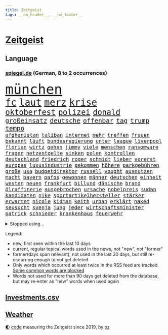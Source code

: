 ```yaml
---
title: Zeitgeist
tags: __no_header__, __no_footer__
---
```


# [Zeitgeist](https://oliz.io/zeitgeist/)

## Language

<h3><a href="https://www.spiegel.de" target="_blank">spiegel.de</a> (German, 8 to 2 occurrences)</h3>
<p style="font-family:monospace">
<span style="font-size:32pt"><a href="news_links.html#münchen" class="current">münchen</a></span>
<br>
<span style="font-size:22pt"><a href="news_links.html#fc" class="current">fc</a></span>
<span style="font-size:22pt"><a href="news_links.html#laut" class="current">laut</a></span>
<span style="font-size:22pt"><a href="news_links.html#merz" class="current">merz</a></span>
<span style="font-size:22pt"><a href="news_links.html#krise" class="current">krise</a></span>
<br>
<span style="font-size:18pt"><a href="news_links.html#oktoberfest" class="current">oktoberfest</a></span>
<span style="font-size:18pt"><a href="news_links.html#polizei" class="current">polizei</a></span>
<span style="font-size:18pt"><a href="news_links.html#donald" class="current">donald</a></span>
<br>
<span style="font-size:15pt"><a href="news_links.html#großeinsatz" class="current">großeinsatz</a></span>
<span style="font-size:15pt"><a href="news_links.html#deutsche" class="current">deutsche</a></span>
<span style="font-size:15pt"><a href="news_links.html#offenbar" class="current">offenbar</a></span>
<span style="font-size:15pt"><a href="news_links.html#tag" class="current">tag</a></span>
<span style="font-size:15pt"><a href="news_links.html#trump" class="current">trump</a></span>
<span style="font-size:15pt"><a href="news_links.html#tempo" class="current">tempo</a></span>
<br>
<span style="font-size:12pt"><a href="news_links.html#afghanistan" class="current">afghanistan</a></span>
<span style="font-size:12pt"><a href="news_links.html#taliban" class="current">taliban</a></span>
<span style="font-size:12pt"><a href="news_links.html#internet" class="current">internet</a></span>
<span style="font-size:12pt"><a href="news_links.html#mehr" class="current">mehr</a></span>
<span style="font-size:12pt"><a href="news_links.html#treffen" class="current">treffen</a></span>
<span style="font-size:12pt"><a href="news_links.html#frauen" class="current">frauen</a></span>
<span style="font-size:12pt"><a href="news_links.html#bekannt" class="current">bekannt</a></span>
<span style="font-size:12pt"><a href="news_links.html#läuft" class="current">läuft</a></span>
<span style="font-size:12pt"><a href="news_links.html#bundesregierung" class="current">bundesregierung</a></span>
<span style="font-size:12pt"><a href="news_links.html#unter" class="current">unter</a></span>
<span style="font-size:12pt"><a href="news_links.html#league" class="current">league</a></span>
<span style="font-size:12pt"><a href="news_links.html#liverpool" class="current">liverpool</a></span>
<span style="font-size:12pt"><a href="news_links.html#florian" class="current">florian</a></span>
<span style="font-size:12pt"><a href="news_links.html#wirtz" class="current">wirtz</a></span>
<span style="font-size:12pt"><a href="news_links.html#gehen" class="current">gehen</a></span>
<span style="font-size:12pt"><a href="news_links.html#jimmy" class="current">jimmy</a></span>
<span style="font-size:12pt"><a href="news_links.html#viele" class="current">viele</a></span>
<span style="font-size:12pt"><a href="news_links.html#menschen" class="current">menschen</a></span>
<span style="font-size:12pt"><a href="news_links.html#ransomware" class="current">ransomware</a></span>
<span style="font-size:12pt"><a href="news_links.html#fragen" class="current">fragen</a></span>
<span style="font-size:12pt"><a href="news_links.html#netzentgelte" class="new">netzentgelte</a></span>
<span style="font-size:12pt"><a href="news_links.html#sinken" class="current">sinken</a></span>
<span style="font-size:12pt"><a href="news_links.html#polen" class="current">polen</a></span>
<span style="font-size:12pt"><a href="news_links.html#kontrollen" class="current">kontrollen</a></span>
<span style="font-size:12pt"><a href="news_links.html#deutschland" class="current">deutschland</a></span>
<span style="font-size:12pt"><a href="news_links.html#friedrich" class="current">friedrich</a></span>
<span style="font-size:12pt"><a href="news_links.html#roger" class="current">roger</a></span>
<span style="font-size:12pt"><a href="news_links.html#schmidt" class="current">schmidt</a></span>
<span style="font-size:12pt"><a href="news_links.html#lieber" class="current">lieber</a></span>
<span style="font-size:12pt"><a href="news_links.html#vorerst" class="current">vorerst</a></span>
<span style="font-size:12pt"><a href="news_links.html#europas" class="current">europas</a></span>
<span style="font-size:12pt"><a href="news_links.html#luxusindustrie" class="new">luxusindustrie</a></span>
<span style="font-size:12pt"><a href="news_links.html#gekommen" class="current">gekommen</a></span>
<span style="font-size:12pt"><a href="news_links.html#höhere" class="current">höhere</a></span>
<span style="font-size:12pt"><a href="news_links.html#parkgebühren" class="new">parkgebühren</a></span>
<span style="font-size:12pt"><a href="news_links.html#große" class="current">große</a></span>
<span style="font-size:12pt"><a href="news_links.html#usa" class="current">usa</a></span>
<span style="font-size:12pt"><a href="news_links.html#budgetdirektor" class="new">budgetdirektor</a></span>
<span style="font-size:12pt"><a href="news_links.html#russell" class="new">russell</a></span>
<span style="font-size:12pt"><a href="news_links.html#vought" class="new">vought</a></span>
<span style="font-size:12pt"><a href="news_links.html#ausnutzen" class="new">ausnutzen</a></span>
<span style="font-size:12pt"><a href="news_links.html#macht" class="current">macht</a></span>
<span style="font-size:12pt"><a href="news_links.html#bayern" class="current">bayern</a></span>
<span style="font-size:12pt"><a href="news_links.html#pafos" class="new">pafos</a></span>
<span style="font-size:12pt"><a href="news_links.html#gewonnen" class="current">gewonnen</a></span>
<span style="font-size:12pt"><a href="news_links.html#männer" class="current">männer</a></span>
<span style="font-size:12pt"><a href="news_links.html#deutschen" class="current">deutschen</a></span>
<span style="font-size:12pt"><a href="news_links.html#einheit" class="current">einheit</a></span>
<span style="font-size:12pt"><a href="news_links.html#westen" class="current">westen</a></span>
<span style="font-size:12pt"><a href="news_links.html#neuen" class="current">neuen</a></span>
<span style="font-size:12pt"><a href="news_links.html#frankfurt" class="current">frankfurt</a></span>
<span style="font-size:12pt"><a href="news_links.html#billund" class="new">billund</a></span>
<span style="font-size:12pt"><a href="news_links.html#dänische" class="current">dänische</a></span>
<span style="font-size:12pt"><a href="news_links.html#brand" class="current">brand</a></span>
<span style="font-size:12pt"><a href="news_links.html#ölraffinerie" class="new">ölraffinerie</a></span>
<span style="font-size:12pt"><a href="news_links.html#ausgebrochen" class="current">ausgebrochen</a></span>
<span style="font-size:12pt"><a href="news_links.html#ursache" class="current">ursache</a></span>
<span style="font-size:12pt"><a href="news_links.html#nobelpreis" class="current">nobelpreis</a></span>
<span style="font-size:12pt"><a href="news_links.html#sudan" class="current">sudan</a></span>
<span style="font-size:12pt"><a href="news_links.html#kandidaten" class="current">kandidaten</a></span>
<span style="font-size:12pt"><a href="news_links.html#nike" class="new">nike</a></span>
<span style="font-size:12pt"><a href="news_links.html#sportartikelhersteller" class="new">sportartikelhersteller</a></span>
<span style="font-size:12pt"><a href="news_links.html#stärker" class="current">stärker</a></span>
<span style="font-size:12pt"><a href="news_links.html#erwartet" class="current">erwartet</a></span>
<span style="font-size:12pt"><a href="news_links.html#nicole" class="current">nicole</a></span>
<span style="font-size:12pt"><a href="news_links.html#kidman" class="new">kidman</a></span>
<span style="font-size:12pt"><a href="news_links.html#keith" class="new">keith</a></span>
<span style="font-size:12pt"><a href="news_links.html#urban" class="new">urban</a></span>
<span style="font-size:12pt"><a href="news_links.html#erklärt" class="current">erklärt</a></span>
<span style="font-size:12pt"><a href="news_links.html#naked" class="new">naked</a></span>
<span style="font-size:12pt"><a href="news_links.html#sexsucht" class="new">sexsucht</a></span>
<span style="font-size:12pt"><a href="news_links.html#svenja" class="current">svenja</a></span>
<span style="font-size:12pt"><a href="news_links.html#jung" class="current">jung</a></span>
<span style="font-size:12pt"><a href="news_links.html#jeder" class="current">jeder</a></span>
<span style="font-size:12pt"><a href="news_links.html#wirtschaftsminister" class="current">wirtschaftsminister</a></span>
<span style="font-size:12pt"><a href="news_links.html#patrick" class="current">patrick</a></span>
<span style="font-size:12pt"><a href="news_links.html#schnieder" class="current">schnieder</a></span>
<span style="font-size:12pt"><a href="news_links.html#krankenhaus" class="current">krankenhaus</a></span>
<span style="font-size:12pt"><a href="news_links.html#feuerwehr" class="current">feuerwehr</a></span>
</p>
<details>
<summary>Stopped using...</summary>
<p class="former" style="font-size:12pt">
kassiert(1805) rassismus(1805) großteil(1804) hsv(1804) erhöht(1803) erstes(1803) spdpolitiker(1803) ehemann(1802) geworfen(1802) villa(1802) unternehmer(1801) urlaub(1801) überwinden(1801) absturz(1800) versprechen(1800) maria(1799) erwägt(1798) fielen(1798) anschließend(1797) binnen(1797) bochum(1797) reihe(1797) texas(1797) warentest(1797) 29(1796) eingesetzt(1796) geheimnis(1796) halben(1796) jedenfalls(1796) klubs(1796) optimistisch(1796) positiv(1796) stoßen(1796) zuschauer(1796) anbieter(1795) christoph(1795) geburt(1795) hoher(1795) messer(1795) verfügung(1795) debatten(1794) langer(1794) mahnt(1794) nahmen(1794) pandemie(1794) schalke(1794) vertreter(1794) gebrochen(1793) 04(1792) berlins(1792) park(1792) woher(1792) tut(1791) warf(1791) weder(1791) körperverletzung(1790) produzieren(1790) torhüter(1790) mitglieder(1789) punkten(1789) tatverdächtigen(1789) lücke(1787) wochenlang(1787) eklat(1786) deals(1785) verbände(1785) empfängt(1784) glücklich(1783) warm(1783) herr(1782) trug(1781) halb(1779) uni(1779) spanische(1778) insassen(1777) letztes(1775) retter(1773) gehörte(1772) kontakt(1772) vorwürfen(1772) auseinandersetzung(1770) vermisste(1769) angeboten(1768) handy(1767) gewarnt(1758) verdoppelt(1748) teuren(1744) marine(1739) last(1738) sachen(1722) leiter(1718) geehrt(1601) jahresende(1558) zentralbank(1547) sammelt(1544) seither(1543) schrumpft(1535) bundesanwaltschaft(1527) zugestimmt(1514) erfolgreichste(1502) weibliche(1497) immobilien(1469) tiger(1456) ampelkoalition(1454) beliebt(1405) temperaturen(1371) natürlich(1369) geheimdienst(1366) öffentlichrechtlichen(1361) aufgestellt(1355) hauptbahnhof(1337) verweist(1329) betreibt(1307) königsklasse(1260) prominenten(1219) suchte(1213) budapest(1207) grünenpolitikerin(1206) youtube(1188) nationale(1186) justizminister(1183) osnabrück(1181) erlegen(1159) chinesen(1152) raten(1131) peru(1124) 05(1123) ereignet(1097) tel(1090) einsamkeit(1081) aviv(1079) eingriff(1078) freundschaft(1070) razzien(1070) zweifeln(1069) mama(1063) alice(1055) eric(1048) fängt(1047) mitarbeitern(1047) game(1014) dritter(997) opfers(997) perfekten(992) zehnte(989) emotionale(978) passanten(977) 5000(956) baden(955) verschleppt(950) dfbpokal(940) kreuz(917) fließen(915) tragischen(914) betrunkener(903) umsetzen(903) startete(895) italiener(888) durchgesetzt(873) forscherin(869) höchststand(858) vierten(854) qualität(830) sandra(829) entscheidende(796) politikerinnen(790) häfen(778) gedreht(770) lady(769) drehte(750) hymne(725) karte(725) getöteter(721) berüchtigte(720) rolf(718) management(711) demos(704) beteiligung(692) überraschende(687) tennisprofi(681) club(674) stellten(665) sprecherin(664) beendete(661) jacob(654) sowohl(650) ryan(649) 18jährige(643) kriegsschiffe(640) leise(640) stoffe(638) japanischen(637) simon(635) behandlung(621) bill(614) erziehung(611) schumacher(611) erfolgreichen(609) sendet(607) rast(605) niemals(604) gesundheitszustand(600) meister(584) konzept(583) fahndet(579) inakzeptabel(576) verbringen(576) geschichten(571) häusern(571) falscher(570) kehl(567) befragt(566) magnus(565) regimes(564) schätzt(564) glimpflich(563) lüge(561) rechtslage(557) märkte(548) persönlichkeit(547) haiti(546) angeschlagene(543) abgrund(542) bodo(541) messen(537) laufende(534) carlsen(532) katja(530) therapie(530) heimatland(524) relativ(508) handwerk(507) autobranche(504) polarisiert(490) hitlers(488) kugeln(486) vergnügen(486) spielerinnen(483) vorteile(474) breiten(472) psychologie(466) crash(465) dresdner(464) kollegin(463) litt(459) rückblick(458) umgebung(458) seltenen(452) axel(450) günstig(447) häusliche(444) weidel(438) peinlich(436) ertrunken(435) menschlichen(435) abriss(431) spacex(426) löschen(423) zugunsten(420) geschah(418) samsung(417) drohenden(416) altern(414) grafiken(413) behauptete(412) vertretern(406) zukommt(406) lächerlich(403) weiblichen(403) metropolen(401) schau(401) leichenfund(400) widerspruch(400) status(399) hans(397) kursk(392) reichlich(392) versprach(389) begleiter(386) erstattet(384) arbeitsplätze(383) globaler(381) waffenhilfe(381) amtes(380) zugriff(377) allgemeine(375) gebiets(375) witze(374) zurecht(374) gegenden(369) müde(369) dc(368) verhinderte(368) krebserkrankung(365) südfrankreich(365) handyverbot(361) getötete(359) hugo(359) vermittelt(357) lebensmittelpreise(354) fassen(352) gescheiterten(352) pelicot(350) marcel(345) springer(345) verteidigungsausgaben(341) first(339) 19jährige(338) inhalten(334) mächtigsten(333) t(332) ersetzen(330) büros(329) ansichten(328) erkrankten(324) fortan(324) handelsstreit(324) studenten(324) kategorie(323) downsyndrom(322) strafzöllen(320) 40jährigen(313) fsv(309) gerast(307) jude(307) aufnehmen(305) el(301) tankstelle(301) bundestagspräsidentin(300) kultur(300) afdchefin(299) verstanden(299) 92(297) empfangen(296) mobile(296) jahrzehntelang(294) meghan(292) rüstung(292) angestellte(291) repräsentantenhaus(290) linnemann(289) herrmann(286) einsatzes(284) kardinal(283) besonderer(282) lobbyisten(282) manches(280) oscarpreisträger(280) recherche(280) anhören(279) serena(279) zugeständnisse(279) argument(275) rechtsstaat(274) streng(270) tränengas(270) 170(269) amtskollegen(267) beschwert(266) rekordzeit(266) filmte(265) rekorde(265) axt(262) befreundet(262) begeht(262) sanierung(258) 14jähriger(257) geruch(252) verzögert(252) kriegt(251) angestiegen(250) bewaffneten(250) versehentlich(250) getränke(249) trocken(248) täters(248) gewicht(247) treu(247) adler(242) cdugeneralsekretär(242) solaranlagen(242) freier(241) sauerland(241) unverletzt(241) behauptung(240) abhängigkeit(237) messerangreifer(237) personenschutz(237) abzuwenden(236) vietnam(235) ähnlich(235) ausländer(233) militärausgaben(233) drohnenangriffe(232) handschlag(232) kinderinterview(231) klimaneutral(231) sauer(231) häuslicher(229) farbe(227) nationalspielerin(225) zugegeben(224) medwedew(223) travis(220) messerattacke(218) starship(217) hunger(216) 19jähriger(215) heilen(215) angehalten(214) sicherheitsrat(214) großaufgebot(213) erfreut(211) jahrestag(210) zugunglück(210) überprüfung(210) entwendet(209) furore(209) riesiges(208) salvador(208) definieren(207) erzürnt(207) ussondergesandte(205) jerome(204) berechnen(203) angemessen(202) trumpzölle(202) out(201) ramelow(201) brandstiftung(200) zollstreit(200) sicherheitskonferenz(199) fördert(198) gestärkt(198) obst(198) überfälle(198) 70000(197) bezahlte(197) nationalen(196) strikt(196) vermehrt(196) ausgeht(195) beschießt(195) uszöllen(195) kredite(193) 21jähriger(192) dramatischer(192) entsendung(192) regierungen(192) verblüffend(192) wars(192) sozialer(191) selbstverständlich(190) quadrat(189) riad(189) absolvieren(188) usrapper(188) 64(187) strukturen(187) uganda(187) spektakulär(186) neukölln(185) umwelthilfe(185) venus(185) helfern(184) senkung(183) gebunden(182) waldbrand(182) côte(180) d’azur(180) kaution(180) abschalten(178) lorenz(178) narren(178) zivile(178) beobachter(177) monster(177) rückhalt(177) schwarzroten(177) big(176) vermieden(176) meistens(174) technologien(172) bayernprofi(171) hakenkreuz(171) konstantin(171) erfolgreiches(170) glamour(170) zweijährige(169) fauxpas(168) flieht(168) zelte(168) aufmerksam(167) zehnten(167) gästen(166) selenskyjs(166) mumbai(165) wilhelm(165) alltags(164) bewaffnet(164) klöckner(164) 34jähriger(163) festhalten(162) schossen(162) angepasst(161) festivals(161) fortschritt(161) spione(160) woke(160) fahndung(158) letztlich(158) israeli(157) nukleare(157) wartete(157) fernseher(156) streeck(156) verleiht(156) einzudämmen(155) karsten(155) löscht(155) sensiblen(155) sichere(154) spiegelmitarbeiterin(154) zurückzuholen(153) abzusehen(152) beider(152) inspiration(152) säugling(152) minnesota(151) nötigen(151) siedlungen(151) arthur(150) faber(150) obsession(150) del(149) erreichbar(149) kommissionspräsidentin(149) menschheit(149) spitzenkandidat(149) versöhnliche(148) darja(147) funktionen(147) hungersnot(147) milliardärs(147) modernisierung(147) quelle(147) staatsfernsehen(147) lava(146) misstrauen(146) mahnte(145) entlastung(143) interpretation(143) nachgefragt(143) sportgymnastik(143) unternehmerin(143) beeinflusst(141) dürre(141) komödie(141) kostüme(141) ausgerückt(140) formulierungen(140) isst(140) laufe(140) ghada(139) kzgedenkstätte(138) alzheimer(137) bibliothek(137) leichtes(137) würzburg(137) bodensee(136) expremier(136) organisierten(136) gemein(135) losgegangen(135) tschechische(135) zucker(135) bezweifelt(134) hilfslieferungen(134) abschiebepolitik(133) garcía(133) strafrechtlich(133) tottenham(133) ábrego(133) 2005(132) bootsunglück(132) diskriminierung(131) gebaute(131) christ(130) eröffnen(130) fotograf(130) erschweren(129) freiwilligkeit(129) sohnes(129) sumpf(129) gekapert(128) nahrung(128) staatschefs(128) volker(128) hotspur(127) ebike(126) riechen(126) lindern(125) dienstwaffe(124) missfallen(124) modi(124) rätselhafter(124) 68(123) angestoßen(123) meldeten(123) weltgeschehen(123) einsätzen(122) gesundheitsschäden(122) überfahren(122) irische(121) virginia(121) chatapp(120) holten(120) 112(119) absagen(119) drohnenschwärme(119) hawaii(119) konflikten(119) religiösen(118) verstorbene(118) ausgehungert(117) blätter(117) francisco(117) satz(117) feueralarm(116) kannte(116) sonnenschein(116) verlag(116) angebracht(115) besuchern(115) nacken(115) randale(115) unterschrieben(115) verpassten(115) zurückgetreten(115) 18jährigen(114) gefallene(114) ohio(114) rucksack(114) schockmoment(114) ukrainischer(113) einzigartigen(112) mordkommission(112) anrücken(111) clip(111) getragen(111) klares(111) wiesbaden(111) bohlen(110) billionen(109) maschinenbauer(109) motivation(109) außenministers(108) geschildert(108) konzentrieren(108) wohnkosten(108) aufgewachsen(107) spart(107) trotzen(107) undercover(107) geschenkt(106) modernisieren(106) erbrechen(104) hausbesitzer(103) intensiviert(103) ocean(103) kambodscha(102) trumpfans(102) bundeskriminalamt(101) hungern(101) kandidatin(101) donbass(100) durchschnitt(100) gipfeltreffen(100) melania(100) vermutung(100) wachsender(100) geldgeber(99) follower(98) gepäckträger(98) kaliforniens(98) ortlieb(98) seltsam(98) anthropic(97) dopingspiele(97) gazaoffensive(97) vorzeitige(97) zeitschrift(97) großstadt(96) logo(96) spezialisten(96) einzustellen(95) stufe(95) wiederentdeckt(95) zollabkommen(95) überstanden(95) dortmunder(94) photovoltaik(94) verbringt(94) afrikanische(93) auschwitz(93) finnischen(93) vorbeugen(93) aufschlagen(92) auszeit(92) drogenbeauftragter(91) zweistaatenlösung(91) überschlagen(91) fragezeichen(90) kampfkandidatur(90) kreuzes(90) mitarbeitende(90) ninja(90) rasantes(90) behinderung(89) cops(89) dörfer(89) generalstab(89) linienbus(89) maul(89) präsidentenamt(89) spitzenkandidaten(89) bergsteigerin(88) leitung(88) schriftlich(88) schwung(88) stacheln(88) torjäger(88) alkurd(87) anordnung(87) errichtet(87) kleindienst(87) lizenz(87) objekten(87) rechtskonservative(87) anmelden(86) fleischfressende(86) habecks(86) stadler(86) abenteuer(85) dome(85) drogenboss(85) hoteliers(85) bienen(84) rauchwolken(84) unverständnis(84) überlebenstipps(84) 40jähriger(83) burnout(83) erfolgen(83) europameisterschaft(83) exportnation(83) gewisse(83) kpop(83) lehrkräftemangel(83) me(83) schatz(83) bellinghams(82) darren(82) jobe(82) leistete(82) nachbar(82) sbu(82) vertrauensverlust(82) bandenkriminalität(81) bildungssenatorin(81) essstörungen(81) fkk(81) konsortium(81) angriffs(80) masken(80) morde(80) operiert(80) strände(80) angler(79) aufgebrochen(79) ausgewiesen(79) bitch(79) gesundheitsrisiken(79) maja(79) oberverwaltungsgericht(79) potterserie(79) bezirk(78) geldpolitik(78) ram(78) zufall(78) brooks(77) demoliert(77) leistungssport(77) varfolomeev(77) vaude(77) darauffolgende(76) kernkraftwerk(76) raumschiff(76) rentnerinnen(76) rhythmischen(76) schleppern(76) taktisch(76) argumente(75) carmen(75) rowlings(75) zerstörungen(75) entwürdigenden(74) freibäder(74) grünenspitze(74) hitziger(74) ausdruck(73) entriss(73) formel1saison(73) heiratet(73) minneapolis(73) usdemokrat(73) uspolitiker(73) zweitgrößte(73) abgeführt(72) durchfallerkrankungen(72) einwohnern(72) euvertretung(72) everglades(72) joker(72) spätes(72) 1974(71) hinterbliebenen(71) kopftuch(71) eigentlichen(70) fußballtransfers(70) potter(70) süßen(70) arbeitswelt(69) bedrohlicher(69) comebacks(69) freundlich(69) germany’s(69) next(69) pixarfilm(69) riesenrakete(69) topmodel(69) verwöhnt(69) barrel(68) erzwingen(68) fränkischem(68) gaspreise(68) geheimdienstes(68) heißem(68) jüngst(68) liefen(68) maskenaffäre(68) momfluencerinnen(68) websites(68) geldanlage(67) humanity(67) hässliche(67) krebskranker(67) mittels(67) raducanu(67) schlimmsten(67) vulkans(67) ansprechen(66) anstehende(66) betrieben(66) danny(66) folgenlos(66) kifft(66) krankenschwester(66) kunststoff(66) postete(66) seenotrettung(66) sinnbildlich(66) verwenden(66) vorwurfs(66) wäsche(66) angekündigte(65) besaß(65) frances(65) kündigungen(65) schulverweis(65) verhältnismäßig(65) wettstreit(65) anstehenden(64) atomanlage(64) coronamasken(64) katapultieren(64) liebsten(64) medizinische(64) meerenge(64) mexikanischer(64) vorsaison(64) doppelsieg(63) plastikflaschen(63) bauindustrie(62) duolingo(62) fotografieren(62) greenwashing(62) hausbesuch(62) joggen(62) mitleid(62) tipp(62) eingestiegen(61) geschäftsmodell(61) hirn(61) polizistinnen(61) rampenlicht(61) usangriffe(61) dream(60) drogenhotspot(60) hongkonger(60) inspekteur(60) klavier(60) sofern(60) staatshilfen(60) utopia(60) wetterlagen(60) einsicht(59) shinawatra(59) spdbauministerin(59) verbote(59) förderschulen(58) grundlegende(58) aufgelegt(57) hungernde(57) luxushotels(57) sicherheitslücke(57) ultramoderne(57) auftaktmatch(56) auszuüben(56) bloom(56) bundesligasaison(56) fraktionsklausur(56) gastronomen(56) halbzeit(56) kleinflugzeugs(56) ländlichen(56) orlando(56) regelungen(56) schäbig(56) zusammenhalt(56) übergewichtige(56) haushalten(55) kelce(55) krefeld(55) landsleute(55) parfüm(55) ross(55) schmeckt(55) streamingplattform(55) zugesagte(55) aufrüsten(54) berghütten(54) hütten(54) verlobung(54) warnten(54) alcatraz(53) begrenzt(53) bierkonsum(53) detonationen(53) geschwindigkeit(53) jay(53) niedrigen(53) unbehagen(53) unzeit(53) abschiebeknast(52) mafiaboss(52) organ(52) stadtrand(52) 5(51) abschiebelager(51) lieblingssong(51) normandie(51) saal(51) amtsführung(50) ciara(50) emspiel(50) freizeitparks(50) hochsicherheitsgefängnis(50) initiativen(50) renommierter(50) verstößen(50) durchmesser(49) gesünder(49) potenz(49) schweighöfer(49) typ(49) bergsteigen(48) blockprozess(48) handelsschiffe(48) klimaschädlichen(48) leinfeldenechterdingen(48) völkerrecht(48) worin(48) auffälligen(47) cybertruck(47) großteils(47) steel(47) stiko(47) thrones(47) turner(47) tätigkeiten(47) county(46) fechterin(46) katastrophenschutz(46) propalästinaaktivisten(46) uskatastrophenschutzbehörde(46) year(46) zurückgestuft(46) aberkannt(45) drache(45) gerichte(45) glich(45) zusage(45) überlastung(45) bevorstehenden(44) gisèle(44) krüger(44) matteo(44) medienkompetenz(44) provozieren(44) wahnsinnig(44) wegducken(44) weippert(44) fahrradunfall(43) fehlender(43) kentert(43) panzerfaust(43) ardsommerinterview(42) grünheide(42) haaren(42) jawort(42) pragmatismus(42) schwerkranke(42) stören(42) uhren(42) ukrainekriegs(42) wildbahn(42) wirtschaftsexperten(42) bamf(41) begleitung(41) freundes(41) inland(41) route(41) schlagersänger(41) burgtheater(40) amtsgericht(39) aufräumen(39) leistungsdruck(38) rippen(38) räume(38) entmachten(37) grenzkonflikt(37) hakan(37) passive(37) täterinnen(37) willst(37) zurückhalten(37) alkoholisierter(36) bergdrama(36) freigabe(36) gefundener(36) geschäften(36) hansjoachim(36) nördlich(36) prominentesten(36) zelle(36) absetzen(35) familienstreit(35) flecken(35) massenhafte(35) taschenrechner(35) treibstoff(35) trumpanhänger(35) unbemerkt(35) ächzt(35) ausbruchs(34) klammern(34) usbotschaft(34) footballprofi(33) kahlschlag(33) kurzerhand(33) madagaskar(33) pflegeleicht(33) server(33) weltranglistenersten(33) zulassen(33) berlusconiholding(32) jahreswechsel(32) alexia(31) blockbuster(31) botschafterin(31) ex(31) isolation(31) merkels(31) putellas(31) steuereinnahmen(31) usnotenbankchef(31) 84(30) bett(30) bröckeln(30) ergänzen(30) fbiagent(30) gezahlt(30) highlights(30) weitem(30) wohngebäude(30) dreimillionenmarke(29) ethische(29) funktionierte(29) grausigen(29) marla(29) pauline(29) windkraft(29) überwachungsvideo(29) 15jährige(28) angus(28) anstand(28) bedenklich(28) erobert(28) fortuna(28) hohes(28) kompromisse(28) marcus(28) marianne(28) polzin(28) rechtsextremistin(28) southwest(28) zdfsommerinterview(28) überwachungskamera(28) auszubildende(27) eintritt(27) futter(27) lucy(27) riedlingen(27) trumplager(27) arbeitsbedingungen(26) dänischer(26) gewässer(26) kampfzone(26) streitpunkte(26) auktion(25) erfahrener(25) fahndern(25) fertige(25) fluten(25) kiregeln(25) pocht(25) vollen(25) atomare(24) sacha(24) sascha(24) claude(23) fundament(23) gezerre(23) harrison(23) kluge(23) marinetochter(23) noten(23) polizeibeamter(23) vereinfacht(23) wahlkreise(23) brutale(22) chipherstellern(22) halbiert(22) intel(22) rechtsruck(22) regionalliga(22) vielfältig(22) wochenlangem(22) anas(21) extremwetterereignissen(21) gehofft(21) machtlos(21) paketen(21) portauprince(21) vulkanausbruch(21) wahlrecht(21) zuppi(21) ängste(21) erdrutsch(20) libanesischen(20) mainzer(20) pessimistischer(20) sobald(20) verregnete(20) abrüstung(19) aufgibt(19) ausgesetzten(19) hosen(19) zeitgeist(19) absurde(18) aufwirft(18) bedauern(17) gebietsabtretungen(17) niedrigwasser(17) sequels(17) berüchtigten(16) heimischer(16) heiraten(16) monika(16) stellvertreter(16) ukrainegipfel(16) bräuchten(15) ranch(15) unwohl(15) verschlechtert(15) wagten(15) wyoming(15) bedeutendsten(14) exklusiv(14) kifirma(14) saboteure(14) schrecklichen(14) smartwatches(14) transferpoker(14) videoschalte(14) vorläufige(14) zeitungsbericht(14) chronischen(13) hurrikansaison(13) innenministerin(13) kaulitz(13) polarisierung(13) supercup(13) altenheim(12) datet(12) führungsriege(12) geöffnete(12) lucas(12) marko(12) traktor(12) 230(11) ausspielen(11) außergewöhnliche(11) bella(11) perth(11)
</p>
</details>
<p>Legend:
<ul>
<li><span class="new">new</span>, first seen within the last 10 days</li>
<li><span class="current">current</span>, regular topical words used in the news, not "new", not "former"</li>
<li><span class="former">former(days span relevant)</span>, not used in the last 30 days, but still re-occurring enough to not get deleted</li>
<li>Only words which occurred at least twice in the RSS feed are tracked. <a href="language/filters.py">Some common words are blocked</a></li>
<li>Words not used for more than 90 days get deleted from the database, but may re-enter as "new" words when used again</li>
</ul>
</p>

## [Investments](investments.html)[.csv](investments.csv)

## [Weather](weather.html)

<footer>
<a href="javascript:toggleTheme()" class="nav">🌓</a>
<a href="https://github.com/ooz/zeitgeist">code</a> measuring the Zeitgeist since 2019, by <a href="https://oliz.io">oz</a>
</footer>
